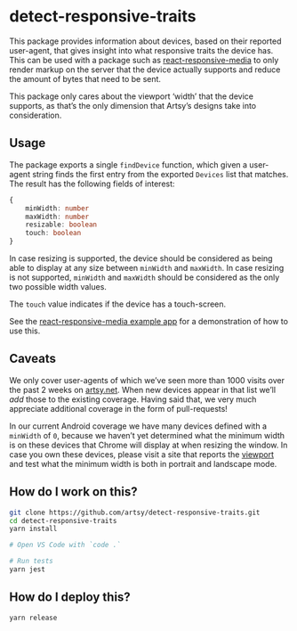 # detect-responsive-traits

This package provides information about devices, based on their reported user-agent, that gives insight into what
responsive traits the device has. This can be used with a package such as [react-responsive-media][rrm] to only render
markup on the server that the device actually supports and reduce the amount of bytes that need to be sent.

This package only cares about the viewport ‘width’ that the device supports, as that’s the only dimension that Artsy’s
designs take into consideration.

## Usage

The package exports a single `findDevice` function, which given a user-agent string finds the first entry from the
exported `Devices` list that matches. The result has the following fields of interest:

```ts
{
    minWidth: number
    maxWidth: number
    resizable: boolean
    touch: boolean
}
```

In case resizing is supported, the device should be considered as being able to display at any size between `minWidth`
and `maxWidth`. In case resizing is not supported, `minWidth` and `maxWidth` should be considered as the only two
possible width values.

The `touch` value indicates if the device has a touch-screen.

See the [react-responsive-media example app][rrm-example] for a demonstration of how to use this.

## Caveats

We only cover user-agents of which we’ve seen more than 1000 visits over the past 2 weeks on [artsy.net][artsy]. When
new devices appear in that list we’ll _add_ those to the existing coverage. Having said that, we very much appreciate
additional coverage in the form of pull-requests!

In our current Android coverage we have many devices defined with a `minWidth` of `0`, because we haven’t yet determined
what the minimum width is on these devices that Chrome will display at when resizing the window. In case you own these
devices, please visit a site that reports the [viewport][] and test what the minimum width is both in portrait and
landscape mode.

## How do I work on this?

```sh
git clone https://github.com/artsy/detect-responsive-traits.git
cd detect-responsive-traits
yarn install

# Open VS Code with `code .`

# Run tests
yarn jest
```

## How do I deploy this?

```sh
yarn release
```

[artsy]: https://www.artsy.net
[rrm]: https://github.com/artsy/react-responsive-media
[rrm-example]: https://github.com/artsy/react-responsive-media/blob/master/example/server.tsx
[viewport]: http://whatismyviewport.com